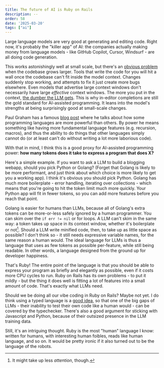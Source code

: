 ```yaml
---
title: The future of AI is Ruby on Rails
description: --
order: 58
date: '2025-03-20'
tags: ["ai"]
---
```


Large language models are very good at generating and editing code. Right now, it's probably the "killer app" of AI: the companies actually making money from language models - like GitHub Copilot, Cursor, Windsurf - are all doing code generation.

This works astonishingly well at small scale, but there's an [obvious problem](/vibe-coding) when the codebase grows larger. Tools that write the code for you will hit a wall once the codebase can't fit inside the model context. Changes suddenly stop working, and attempts to fix it just create more bugs elsewhere. Even models that advertise large context windows don't necessarily have large _effective_ context windows. The more you put in the context, [the dumber the LLM gets](https://arxiv.org/html/2502.05252v1). This is why in-editor completions are still the gold standard for AI-assisted programming. It leans into the model's strengths at being surprisingly good at small-scale changes.

Paul Graham has a famous [blog post](https://paulgraham.com/avg.html) where he talks about how some programming languages are more powerful than others. By power he means something like having more fundamental language features (e.g. recursion, macros), and thus the ability to do things that other languages simply cannot do (or at least can't do without writing a lot more laborious code).

With that in mind, I think this is a good proxy for AI-assisted programming power: **how many tokens does it take to express a program that does X?**

Here's a simple example. If you want to ask a LLM to build a blogging webapp, should you pick Python or Golang? (Forget that Golang is likely to be more performant, and just think about which choice is more likely to get you a working app). I think it's obvious you should pick Python. Golang has much more boilerplate - error handling, iterating over collections - which means that you're going to hit the token limit much more quickly. Your Python app will fit in fewer tokens, so you can add more features before you reach that point.

Golang is easier for humans than LLMs, because all of Golang's extra tokens can be more-or-less safely ignored by a human programmer. You can skim over the `if err != nil` or for loops. A LLM can't skim in the same way: a token takes up space in its context window, whether it's boilerplate or not[^1]. Should a LLM write minified code, then, to take up as little space as possible? I don't think so - it still needs expressive variable names, for the same reason a human would. The ideal language for LLMs is thus a language that uses as few tokens as possible per-feature, while still being readable. In other words, a language designed from the ground up for developer happiness.

That's Ruby! The entire point of the language is that you should be able to express your program as briefly and elegantly as possible, even if it costs more CPU cycles to run. Ruby on Rails has its own problems - to put it mildly - but the thing it does well is fitting a lot of features into a small amount of code. That's exactly what LLMs need.

Should we be doing all our vibe coding in Ruby on Rails? Maybe not yet. I do think using a typed language is a [good idea](https://ezyang.github.io/ai-blindspots/use-static-types/), so that one of the big gaps of LLMs - their inability to test their own code like a human would - can be covered by the typechecker. There's also a good argument for sticking with Javascript and Python, because of their outsized presence in the LLM training data.

Still, it's an intriguing thought. Ruby is the most "human" language I know: written for humans, with interesting human foibles, reads like human language, and so on. It would be pretty ironic if it also turned out to be the language of the robots.

[^1]: It might take up less _attention_, though.
